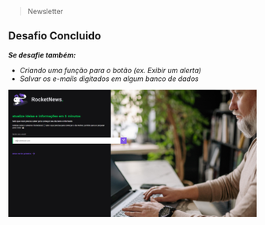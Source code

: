 >Newsletter

## Desafio Concluido

***Se desafie também:***

- *Criando uma função para o botão (ex. Exibir um alerta)*
- *Salvar os e-mails digitados em algum banco de dados*

<img src="./assets/newsletterproject.png" alt="Newsletter Photo"/>
